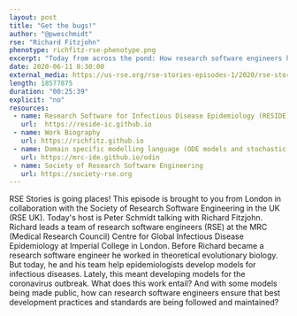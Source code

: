 ```yaml
---
layout: post
title: "Get the bugs!"
author: "@pweschmidt"
rse: "Richard Fitzjohn"
phenotype: richfitz-rse-phenotype.png 
excerpt: "Today from across the pond: How research software engineers help fighting infectious diseases like the coronavirus. What challenges do they face?"
date: 2020-06-11 8:30:00
external_media: https://us-rse.org/rse-stories-episodes-1/2020/rse-stories-richard-fitzjohn-episode-20.mp3
length: 18577875
duration: "00:25:39"
explicit: "no"
resources:
 - name: Research Software for Infectious Disease Epidemiology (RESIDE)
   url:  https://reside-ic.github.io
 - name: Work Biography
   url: https://richfitz.github.io
 - name: Domain specific modelling language (ODE models and stochastic compartmental models)
   url: https://mrc-ide.github.io/odin
 - name: Society of Research Software Engineering
   url: https://society-rse.org
--- 
```


RSE Stories is going places! This episode is brought to you from London in collaboration with the Society of Research Software Engineering in the UK (RSE UK).
Today's host is Peter Schmidt talking with Richard Fitzjohn. Richard leads a team of research software engineers (RSE) at the MRC (Medical Research Council) Centre for Global Infectious Disease Epidemiology at Imperial College in London. Before Richard became a research software engineer he worked in theoretical evolutionary biology. But today, he and his team help epidemiologists develop models for infectious diseases. Lately, this meant developing models for the coronavirus outbreak. What does this work entail? And with some models being made public, how can research software engineers ensure that best development practices and standards are being followed and maintained? 



